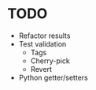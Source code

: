 # TODO
- Refactor results
- Test validation
    - Tags
    - Cherry-pick
    - Revert
- Python getter/setters

